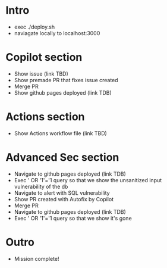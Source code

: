 # Intro

- exec ./deploy.sh
- naviagate locally to localhost:3000

# Copilot section

- Show issue (link TBD)
- Show premade PR that fixes issue created
- Merge PR
- Show github pages deployed (link TDB)

# Actions section

- Show Actions workflow file (link TBD)

# Advanced Sec section

- Navigate to github pages deployed (link TDB)
- Exec ' OR '1'='1 query so that we show the unsanitized input vulnerability of the db
- Navigate to alert with SQL vulnerability
- Show PR created with Autofix by Copilot
- Merge PR
- Navigate to github pages deployed (link TDB)
- Exec ' OR '1'='1 query so that we show it's gone

# Outro

- Mission complete!

